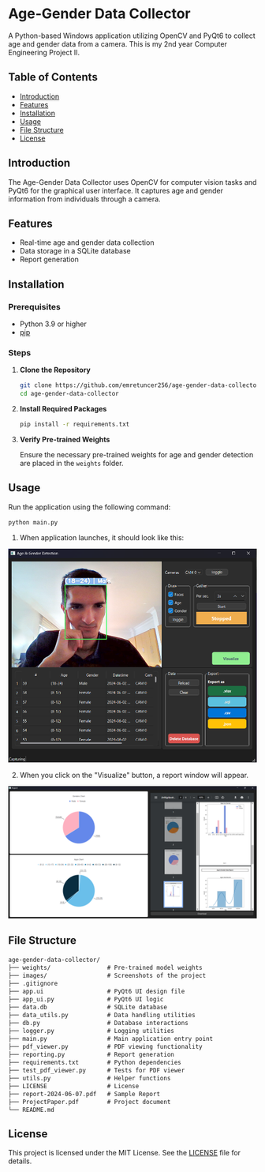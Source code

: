 # Age-Gender Data Collector

A Python-based Windows application utilizing OpenCV and PyQt6 to collect age and gender data from a camera. This is my 2nd year Computer Engineering Project II.

## Table of Contents

- [Introduction](#introduction)
- [Features](#features)
- [Installation](#installation)
- [Usage](#usage)
- [File Structure](#file-structure)
- [License](#license)

## Introduction

The Age-Gender Data Collector uses OpenCV for computer vision tasks and PyQt6 for the graphical user interface. It captures age and gender information from individuals through a camera.

## Features

- Real-time age and gender data collection
- Data storage in a SQLite database
- Report generation

## Installation

### Prerequisites

- Python 3.9 or higher
- [pip](https://pip.pypa.io/en/stable/installation/)

### Steps

1. **Clone the Repository**

    ```bash
    git clone https://github.com/emretuncer256/age-gender-data-collector.git
    cd age-gender-data-collector
    ```

2. **Install Required Packages**

    ```bash
    pip install -r requirements.txt
    ```

3. **Verify Pre-trained Weights**

    Ensure the necessary pre-trained weights for age and gender detection are placed in the `weights` folder.

## Usage

Run the application using the following command:

```bash
python main.py
```

1. When application launches, it should look like this:<br>
<p align="center">
  <img src="images/mainWindow.png" alt="Main Window">
</p>

2. When you click on the "Visualize" button, a report window will appear.
<p align="center">
  <img src="images/reportWindow.png" alt="Report Window">
</p>

## File Structure
```
age-gender-data-collector/
├── weights/                # Pre-trained model weights
├── images/                 # Screenshots of the project
├── .gitignore
├── app.ui                  # PyQt6 UI design file
├── app_ui.py               # PyQt6 UI logic
├── data.db                 # SQLite database
├── data_utils.py           # Data handling utilities
├── db.py                   # Database interactions
├── logger.py               # Logging utilities
├── main.py                 # Main application entry point
├── pdf_viewer.py           # PDF viewing functionality
├── reporting.py            # Report generation
├── requirements.txt        # Python dependencies
├── test_pdf_viewer.py      # Tests for PDF viewer
├── utils.py                # Helper functions
├── LICENSE                 # License
├── report-2024-06-07.pdf   # Sample Report
├── ProjectPaper.pdf        # Project document
└── README.md
```

## License
This project is licensed under the MIT License. See the [LICENSE](LICENSE) file for details.
